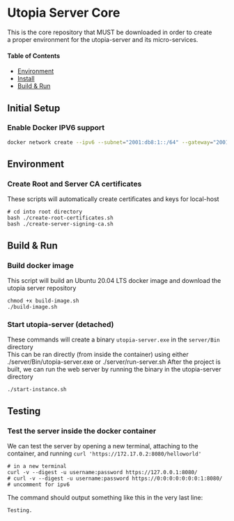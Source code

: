 # Utopia Server Core
This is the core repository that MUST be downloaded in order to create  
a proper environment for the utopia-server and its micro-services.

#### Table of Contents
- [Environment](#environment)
- [Install](#install)
- [Build & Run](#build-run)

## Initial Setup
### Enable Docker IPV6 support
```bash
docker network create --ipv6 --subnet="2001:db8:1::/64" --gateway="2001:db8:1::1" mynetv6-1
```

## Environment
### Create Root and Server CA certificates
These scripts will automatically create certificates and keys for local-host
```
# cd into root directory
bash ./create-root-certificates.sh
bash ./create-server-signing-ca.sh
``` 

## Build & Run
### Build docker image
This script will build an Ubuntu 20.04 LTS docker image and download the utopia server repository
```
chmod +x build-image.sh
./build-image.sh
```
### Start utopia-server (detached)
These commands will create a binary `utopia-server.exe` in the `server/Bin` directory  
This can be ran directly (from inside the container) using either ./server/Bin/utopia-server.exe or ./server/run-server.sh
After the project is built, we can run the web server by running the binary in the utopia-server directory
```
./start-instance.sh
```

## Testing
### Test the server inside the docker container
We can test the server by opening a new terminal, attaching to the container, and running `curl 'https://172.17.0.2:8080/helloworld'`
```
# in a new terminal
curl -v --digest -u username:password https://127.0.0.1:8080/
# curl -v --digest -u username:password https://0:0:0:0:0:0:0:1:8080/ # uncomment for ipv6
```

The command should output something like this in the very last line:
```
Testing.
```
